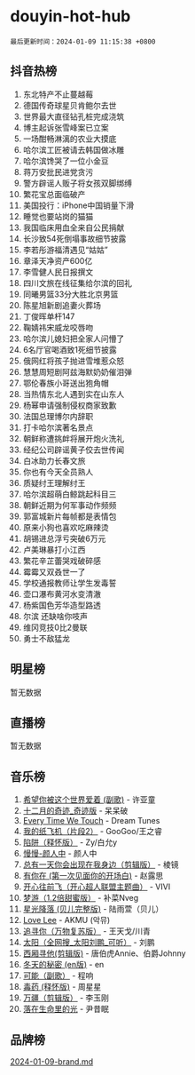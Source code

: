 # douyin-hot-hub

`最后更新时间：2024-01-09 11:15:38 +0800`

## 抖音热榜

1. 东北特产不止蔓越莓
1. 德国传奇球星贝肯鲍尔去世
1. 世界最大直径钻孔桩完成浇筑
1. 博主起诉张雪峰案已立案
1. 一场酣畅淋漓的农业大摸底
1. 哈尔滨工匠被请去韩国做冰雕
1. 哈尔滨馋哭了一位小金豆
1. 蒋万安批民进党贪污
1. 警方辟谣人贩子将女孩双脚绑缚
1. 繁花宝总面临破产
1. 美国投行：iPhone中国销量下滑
1. 睡觉也要站岗的猫猫
1. 我国临床用血全来自公民捐献
1. 长沙致54死倒塌事故细节披露
1. 李若彤游福清遇见“姑姑”
1. 章泽天净资产600亿
1. 李雪健人民日报撰文
1. 四川文旅在线征集给尔滨的回礼
1. 同曦男篮33分大胜北京男篮
1. 陈星旭新剧追妻火葬场
1. 丁俊晖单杆147
1. 鞠婧祎宋威龙咬唇吻
1. 哈尔滨儿媳妇把全家人问懵了
1. 6名厅官喝酒致1死细节披露
1. 俄网红将孩子抛进雪堆惹众怒
1. 慧慧周短剧阿兹海默奶奶催泪弹
1. 鄂伦春族小哥送出狍角帽
1. 当热情东北人遇到实在山东人
1. 杨幂申请强制侵权商家致歉
1. 法国总理博尔内辞职
1. 打卡哈尔滨著名景点
1. 朝鲜称遭挑衅将展开炮火洗礼
1. 经纪公司辟谣黄子佼去世传闻
1. 白冰助力长春文旅
1. 你也有今天全员熟人
1. 质疑纣王理解纣王
1. 哈尔滨超萌白鲸跳起科目三
1. 朝鲜近期为何军事动作频频
1. 郭富城新片每帧都是表情包
1. 原来小狗也喜欢吃麻辣烫
1. 胡锡进总浮亏突破6万元
1. 卢美琳暴打小江西
1. 繁花辛芷蕾哭戏破碎感
1. 霉霉又双叒世一了
1. 学校通报教师让学生发毒誓
1. 壶口瀑布黄河水变清澈
1. 杨紫国色芳华造型路透
1. 尔滨 还缺啥你吱声
1. 维冈竞技0比2曼联
1. 勇士不敌猛龙

## 明星榜

暂无数据

## 直播榜

暂无数据

## 音乐榜

1. [希望你被这个世界爱着 (副歌)](https://sf86-cdn-tos.douyinstatic.com/obj/tos-cn-ve-2774/oUHCmWQfZlE3QQBKBeD8rCFLpJzPgCpImhsxMt) - 许亚童
1. [十二月的奇迹_奇迹版](https://sf86-cdn-tos.douyinstatic.com/obj/tos-cn-ve-2774/oMslvA9FBzGMGHnyUuoiiUjtIAXfMz6tzwByW8) - 呆呆破
1. [Every Time We Touch](https://sf6-cdn-tos.douyinstatic.com/obj/tos-cn-ve-2774/ogN6lUKQeBBfEVhIOMikG1CcJjugxk1tztZyhP) - Dream Tunes
1. [我的纸飞机（片段2）](https://sf86-cdn-tos.douyinstatic.com/obj/tos-cn-ve-2774/oM2ZrKcg2CD5AeRB2gkeXOFB1IxAGJdZPazYHf) - GooGoo/王之睿
1. [陷阱（释怀版）](https://sf86-cdn-tos.douyinstatic.com/obj/tos-cn-ve-2774/oE8C21LeZrzKLDFfQYgMzx4GAIHageG5IzayY7) - Zy/白允y
1. [慢慢-颜人中](https://sf3-cdn-tos.douyinstatic.com/obj/tos-cn-ve-2774/ocjHNfBXdBxQNC8ZGAeoLMFTUgtBg8bkExunDC) - 颜人中
1. [总有一天你会出现在我身边（剪辑版）](https://sf3-cdn-tos.douyinstatic.com/obj/tos-cn-ve-2774/oMLsHwhWW7CYoAhoWB9EXUQIzNBsfAJxpAoxCU) - 棱镜
1. [有你在 (第一次见面你的开场白)](https://sf3-cdn-tos.douyinstatic.com/obj/tos-cn-ve-2774/oAthrQ3ClJBfI57uBoFEgNDYtNCZ0TSYQQfxQ0) - 赵露思
1. [开心往前飞（开心超人联盟主题曲）](https://sf3-cdn-tos.douyinstatic.com/obj/tos-cn-ve-2774/9d8fb7c82cf1421fb93a9fe925275e0a) - VIVI
1. [梦游（1.2倍甜蜜版）](https://sf3-cdn-tos.douyinstatic.com/obj/tos-cn-ve-2774/o4gyAUm8hwufoEABmwVIiQtHsFuGzAEEWtNMzo) - 补菜Nveg
1. [星光降落 (贝儿完整版)](https://sf86-cdn-tos.douyinstatic.com/obj/tos-cn-ve-2774/okwB9hAwyAtsFFkFBzAX1hOOfQuIoMNs0W2Mwr) - 陆雨萱（贝儿）
1. [Love Lee](https://sf86-cdn-tos.douyinstatic.com/obj/tos-cn-ve-2774/o05GbkJGbCBTdDnMtB0fwOYgkeZp23vrWQDQBS) - AKMU (악뮤)
1. [追寻你（万物复苏版）](https://sf6-cdn-tos.douyinstatic.com/obj/tos-cn-ve-2774/oYeAZJsbjIDit9APmBg8u6uDUQnHmoCf3gbo74) - 王天戈/川青
1. [太阳（全网搜_太阳刘鹏_可听）](https://sf86-cdn-tos.douyinstatic.com/obj/tos-cn-ve-2774/ogWbyIQnlBFImVbeDocRdCIYtBHlbJXgfZMvgz) - 刘鹏
1. [西厢寻他(剪辑版)](https://sf86-cdn-tos.douyinstatic.com/obj/tos-cn-ve-2774/oUsAVfAQKlRNxEv5qxvIB8o5qmIWUcXbzJKJhw) - 唐伯虎Annie、伯爵Johnny
1. [冬天的秘密 (en版)](https://sf86-cdn-tos.douyinstatic.com/obj/tos-cn-ve-2774/okIuMHDdzyf3FjGK4Lphe1vfHcQaPIHAg0Z4CR) - en
1. [可能（副歌）](https://sf86-cdn-tos.douyinstatic.com/obj/tos-cn-ve-2774/cde1731888894259b333569393c2fb51) - 程响
1. [毒药 (释怀版)](https://sf3-cdn-tos.douyinstatic.com/obj/tos-cn-ve-2774/oYILMEAzspdZBIzy4frJNB8ZHPHWAhiwowd4Ad) - 周星星
1. [万疆（剪辑版）](https://sf86-cdn-tos.douyinstatic.com/obj/tos-cn-ve-2774/ooG7oVgFlDTelKCjCsTTobQvbdtj1BBQXnfZd8) - 李玉刚
1. [落在生命里的光](https://sf86-cdn-tos.douyinstatic.com/obj/tos-cn-ve-2774/d9ffa8c090124ea58bb10df9b510c01d) - 尹昔眠

## 品牌榜

[2024-01-09-brand.md](2024-01-09-brand.md)

